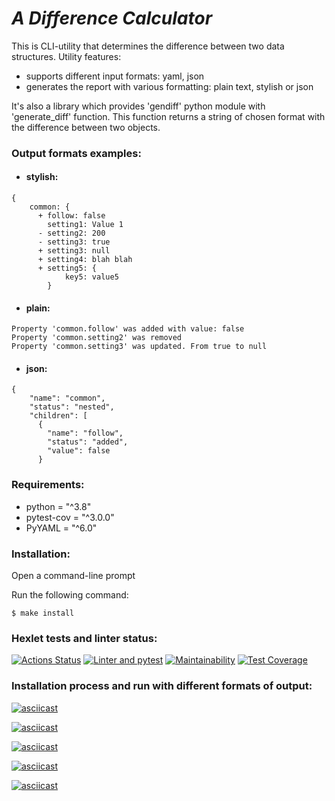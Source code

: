 # ***A Difference Calculator***
This is CLI-utility that determines the difference between two data structures.
Utility features:
+ supports different input formats: yaml, json
+ generates the report with various formatting: plain text, stylish or json

It's also a library which provides 'gendiff' python module with 'generate_diff' function. 
This function returns a string of chosen format with the difference between two objects.
### Output formats examples:
+ #### stylish:
```
{
    common: {
      + follow: false
        setting1: Value 1
      - setting2: 200
      - setting3: true
      + setting3: null
      + setting4: blah blah
      + setting5: {
            key5: value5
        }
```
+ #### plain:
```
Property 'common.follow' was added with value: false
Property 'common.setting2' was removed
Property 'common.setting3' was updated. From true to null
```
+ #### json:
```
{
    "name": "common",
    "status": "nested",
    "children": [
      {
        "name": "follow",
        "status": "added",
        "value": false
      }
```
### Requirements:
- python = "^3.8"
- pytest-cov = "^3.0.0"
- PyYAML = "^6.0"
### Installation:
Open a command-line prompt

Run the following command:
```
$ make install
```

### Hexlet tests and linter status:
[![Actions Status](https://github.com/Terzia/python-project-50/workflows/hexlet-check/badge.svg)](https://github.com/Terzia/python-project-50/actions)
[![Linter and pytest](https://github.com/Terzia/python-project-50/actions/workflows/Check.yml/badge.svg "Linter and pytest")](https://github.com/Terzia/python-project-50/actions/workflows/Check.yml)
[![Maintainability](https://api.codeclimate.com/v1/badges/f2e6772428d191c6fcf1/maintainability)](https://codeclimate.com/github/Terzia/python-project-50/maintainability)
[![Test Coverage](https://api.codeclimate.com/v1/badges/f2e6772428d191c6fcf1/test_coverage)](https://codeclimate.com/github/Terzia/python-project-50/test_coverage)
<br/>

### Installation process and run with different formats of output:
[![asciicast](https://asciinema.org/a/HN6hG3yL4riHVCeSiTv2g7sid.svg)](https://asciinema.org/a/HN6hG3yL4riHVCeSiTv2g7sid)

[![asciicast](https://asciinema.org/a/jCZtKl6pVOibWgJg1sqj216ID.svg)](https://asciinema.org/a/jCZtKl6pVOibWgJg1sqj216ID)

[![asciicast](https://asciinema.org/a/ZpT8uNb1TQRm3W3Ejwbenh4Sn.svg)](https://asciinema.org/a/ZpT8uNb1TQRm3W3Ejwbenh4Sn)

[![asciicast](https://asciinema.org/a/jWykAHaVV8cauhq5Y1iFBHSE1.svg)](https://asciinema.org/a/jWykAHaVV8cauhq5Y1iFBHSE1)

[![asciicast](https://asciinema.org/a/kOwtrOiIiHWyQJWD5ER7L6ABU.svg)](https://asciinema.org/a/kOwtrOiIiHWyQJWD5ER7L6ABU)

